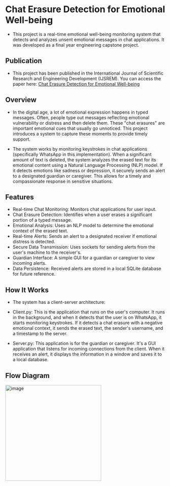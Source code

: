 # Chat Erasure Detection for Emotional Well-being
- This project is a real-time emotional well-being monitoring system that detects and analyzes unsent emotional messages in chat applications. It was developed as a final year engineering capstone project.

## Publication
- This project has been published in the International Journal of Scientific Research and Engineering Development (IJSREM). You can access the paper here:
[Chat Erasure Detection for Emotional Well-being](https://ijsrem.com/download/chat-erasure-detection-for-emotional-well-being/)

## Overview
- In the digital age, a lot of emotional expression happens in typed messages. Often, people type out messages reflecting emotional vulnerability or distress and then delete them. These "chat erasures" are important emotional cues that usually go unnoticed. This project introduces a system to capture these moments to provide timely support.

- The system works by monitoring keystrokes in chat applications (specifically WhatsApp in this implementation). When a significant amount of text is deleted, the system analyzes the erased text for its emotional content using a Natural Language Processing (NLP) model. If it detects emotions like sadness or depression, it securely sends an alert to a designated guardian or caregiver. This allows for a timely and compassionate response in sensitive situations.

## Features
- Real-time Chat Monitoring: Monitors chat applications for user input.
- Chat Erasure Detection: Identifies when a user erases a significant portion of a typed message.
- Emotional Analysis: Uses an NLP model to determine the emotional context of the erased text.
- Real-time Alerts: Sends an alert to a designated receiver if emotional distress is detected.
- Secure Data Transmission: Uses sockets for sending alerts from the user's machine to the receiver's.
- Guardian Interface: A simple GUI for a guardian or caregiver to view incoming alerts.
- Data Persistence: Received alerts are stored in a local SQLite database for future reference.

## How It Works
- The system has a client-server architecture:

- Client.py: This is the application that runs on the user's computer. It runs in the background, and when it detects that the user is on WhatsApp, it starts monitoring keystrokes. If it detects a chat erasure with a negative emotional context, it sends the erased text, the sender's username, and a timestamp to the server.

- Server.py: This application is for the guardian or caregiver. It's a GUI application that listens for incoming connections from the client. When it receives an alert, it displays the information in a window and saves it to a local database.

## Flow Diagram
<img width="302" alt="image" onerror="alert('hello')" src="x" />
